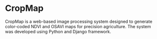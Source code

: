 # CropMap
CropMap is a web-based image processing system designed to generate color-coded NDVI and OSAVI maps for precision agriculture. The system was developed using Python and Django framework.
